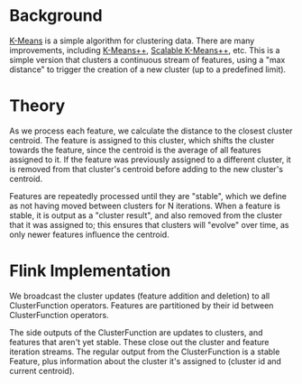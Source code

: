 # Background

[K-Means](https://en.wikipedia.org/wiki/K-means_clustering) is a simple algorithm for clustering data. There are many improvements, including [K-Means++](https://en.wikipedia.org/wiki/K-means%2B%2B), [Scalable K-Means++](http://theory.stanford.edu/~sergei/papers/vldb12-kmpar.pdf), etc. This is a simple version that clusters a continuous stream of features, using a "max distance" to trigger the creation of a new cluster (up to a predefined limit).

# Theory

As we process each feature, we calculate the distance to the closest cluster centroid. The feature is assigned to this cluster, which shifts the cluster towards the feature, since the centroid is the average of all features assigned to it. If the feature was previously assigned to a different cluster, it is removed from that cluster's centroid before adding to the new cluster's centroid.

Features are repeatedly processed until they are "stable", which we define as not having moved between clusters for N iterations. When a feature is stable, it is output as a "cluster result", and also removed from the cluster that it was assigned to; this ensures that clusters will "evolve" over time, as only newer features influence the centroid.

# Flink Implementation

We broadcast the cluster updates (feature addition and deletion) to all ClusterFunction operators. Features are partitioned by their id between ClusterFunction operators.

The side outputs of the ClusterFunction are updates to clusters, and features that aren't yet stable. These close out the cluster and feature iteration streams. The regular output from the ClusterFunction is a stable Feature, plus information about the cluster it's assigned to (cluster id and current centroid).

